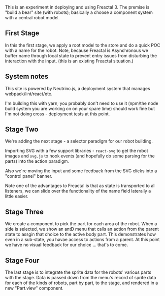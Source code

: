 This is an experiment in deploying and using Freactal 3. The premise is "build a bear" site
(with robots); basically a choose a component system with a central robot model. 

## First Stage

In this the first stage, we apply a root model to the store and do a quick POC with a name for the robot. 
Note, because Freactal is Asynchronous we buffer name through local state to prevent entry issues from
disturbing the interaction with the input. (this is an existing Freactal situation.)

## System notes

This site is powered by Neutrino.js, a deployment system that manages webpack/lint/react/etc. 

I'm building this with yarn; you probably don't need to use it (npm/the node build system you are working on on your spare time) 
should work fine but I'm not doing cross - deployment tests at this point. 

## Stage Two

We're adding the next stage - a selector paradigm for our robot building.

Importing SVG with a few support libraries - `react-svg` to get the robot images and `svg.js` to hook
events (and hopefully do some parsing for the parts) into the action paradigm. 

Also we're moving the input and some feedback from the SVG clicks into a "control panel" banner.

Note one of the advantages to Freactal is that as state is transported to all listeners, we can 
slide over the functionality of the name field laterally a little easier.

## Stage Three

We create a component to pick the part for each area of the robot. When a side is selected,
we show an antD menu that calls an action from the parent state to assgin that choice
to the active body part. This demonstrates how even in a sub-state, you havae access
to actions from a parent. At this point we have no visual feedback for our choice ... that's to come. 

## Stage Four

The last stage is to integrate the sprite data for the robots' various parts with
the stage. Data is passed down from the menu's record of sprite data for each
of the kinds of robots, part by part, to the stage, and rendered in a new
"Part.view" component. 
